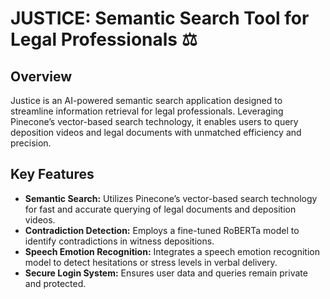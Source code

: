 # JUSTICE: Semantic Search Tool for Legal Professionals ⚖️ 

## Overview
Justice is an AI-powered semantic search application designed to streamline information retrieval for legal professionals. Leveraging Pinecone’s vector-based search technology, it enables users to query deposition videos and legal documents with unmatched efficiency and precision. 

## Key Features
* **Semantic Search:** Utilizes Pinecone’s vector-based search technology for fast and accurate querying of legal documents and deposition videos.
* **Contradiction Detection:** Employs a fine-tuned RoBERTa model to identify contradictions in witness depositions.
* **Speech Emotion Recognition:** Integrates a speech emotion recognition model to detect hesitations or stress levels in verbal delivery.
* **Secure Login System:** Ensures user data and queries remain private and protected.
